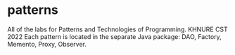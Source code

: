 # patterns
All of the labs for Patterns and Technologies of Programming. KHNURE CST 2022
Each pattern is located in the separate Java package: DAO, Factory, Memento, Proxy, Observer.
